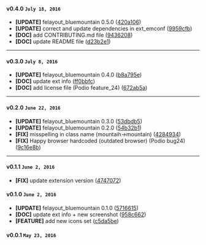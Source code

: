 
#### v0.4.0 `July 18, 2016`
- **[UPDATE]** felayout_bluemountain 0.5.0 ([420a106](https://github.com/t3kit/theme_t3kit_bluemountain/commit/420a106))
- **[UPDATE]** correct and update dependencies in ext_emconf ([9959cfb](https://github.com/t3kit/theme_t3kit_bluemountain/commit/9959cfb))
- **[DOC]** add CONTRIBUTING.md file ([9436208](https://github.com/t3kit/theme_t3kit_bluemountain/commit/9436208))
- **[DOC]** update README file ([d23b2e1](https://github.com/t3kit/theme_t3kit_bluemountain/commit/d23b2e1))

***

#### v0.3.0 `July 8, 2016`
- **[UPDATE]** felayout_bluemountain 0.4.0 ([b8a795e](https://github.com/t3kit/theme_t3kit_bluemountain/commit/b8a795e))
- **[DOC]** update ext info ([ff0bbfc](https://github.com/t3kit/theme_t3kit_bluemountain/commit/ff0bbfc))
- **[DOC]** add license file (Podio feature_24) ([672ab5a](https://github.com/t3kit/theme_t3kit_bluemountain/commit/672ab5a))

***

#### v0.2.0 `June 22, 2016`
- **[UPDATE]** felayout_bluemountain 0.3.0 ([53dbdb5](https://github.com/t3kit/theme_t3kit_bluemountain/commit/53dbdb5))
- **[UPDATE]** felayout_bluemountain 0.2.0 ([54b32b1](https://github.com/t3kit/theme_t3kit_bluemountain/commit/54b32b1))
- **[FIX]** misspelling in class name (mountaih->mountain) ([4284934](https://github.com/t3kit/theme_t3kit_bluemountain/commit/4284934))
- **[FIX]** Happy browser hardcoded (outdated browser) (Podio bug24) ([9c16e8b](https://github.com/t3kit/theme_t3kit_bluemountain/commit/9c16e8b))

***
#### v0.1.1 `June 2, 2016`
- **[FIX]** update extension version ([4747072](https://github.com/t3kit/theme_t3kit_bluemountain/commit/4747072))

#### v0.1.0 `June 2, 2016`
- **[UPDATE]** felayout_bluemountain 0.1.0 ([5716615](https://github.com/t3kit/theme_t3kit_bluemountain/commit/5716615))
- **[DOC]** update ext info + new screenshot ([958c662](https://github.com/t3kit/theme_t3kit_bluemountain/commit/958c662))
- **[FEATURE]** add new icons set ([c5da5be](https://github.com/t3kit/theme_t3kit_bluemountain/commit/c5da5be))

#### v0.0.1 `May 23, 2016`

